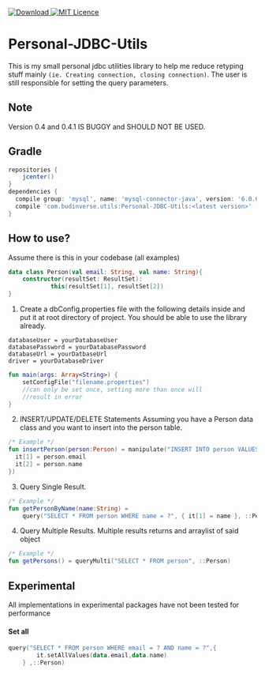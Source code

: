  [ ![Download](https://api.bintray.com/packages/budinverse/utils/JDBCUtils/images/download.svg) ](https://bintray.com/budinverse/utils/JDBCUtils/_latestVersion)
 [![MIT Licence](https://badges.frapsoft.com/os/mit/mit.svg?v=103)](https://opensource.org/licenses/mit-license.php)
 
# Personal-JDBC-Utils
This is my small personal jdbc utilities library to help me reduce retyping stuff mainly `(ie. Creating connection, closing connection)`.
The user is still responsible for setting the query parameters.

## Note
Version 0.4 and 0.4.1 IS BUGGY and SHOULD NOT BE USED.

## Gradle
```groovy
repositories {
    jcenter()
}
dependencies {
  compile group: 'mysql', name: 'mysql-connector-java', version: '6.0.6' //depends on the driver you need
  compile 'com.budinverse.utils:Personal-JDBC-Utils:<latest version>'
}

```

## How to use?

Assume there is this in your codebase (all examples)
```kotlin
data class Person(val email: String, val name: String){
    constructor(resultSet: ResultSet):
            this(resultSet[1], resultSet[2])
}

```


1. Create a dbConfig.properties file with the following details inside and put it at root directory of project. You should be able to 
use the library already.
```properties
databaseUser = yourDatabaseUser
databasePassword = yourDatabasePassword
databaseUrl = yourDatbaseUrl
driver = yourDatabaseDriver
```

```kotlin
fun main(args: Array<String>) {
    setConfigFile("filename.properties") 
    //can only be set once, setting more than once will
    //result in error
}
```

2. INSERT/UPDATE/DELETE Statements
Assuming you have a Person data class and you want to insert into the person table.
```kotlin
/* Example */
fun insertPerson(person:Person) = manipulate("INSERT INTO person VALUES (?,?)",{
  it[1] = person.email
  it[2] = person.name
})
```

3. Query Single Result.

```kotlin
/* Example */
fun getPersonByName(name:String) = 
    query("SELECT * FROM person WHERE name = ?", { it[1] = name }, ::Person)
```

4. Query Multiple Results.
Multiple results returns and arraylist of said object
```kotlin
/* Example */
fun getPersons() = queryMulti("SELECT * FROM person", ::Person)
```

## Experimental
All implementations in experimental packages have not been tested for performance

#### Set all 
```kotlin
query("SELECT * FROM person WHERE email = ? AND name = ?",{
        it.setAllValues(data.email,data.name)
    } ,::Person)
```

